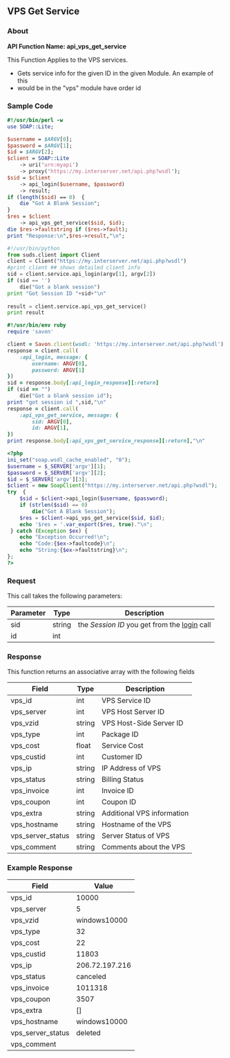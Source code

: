 
## VPS Get Service

### About

**API Function Name: api_vps_get_service**

This Function Applies to the VPS services.
* Gets service info for the given ID in the given Module.   An example of this
* would be in the "vps" module have order id


### Sample Code

```perl
#!/usr/bin/perl -w
use SOAP::Lite;

$username = $ARGV[0];
$password = $ARGV[1];
$id = $ARGV[2];
$client = SOAP::Lite
	-> uri('urn:myapi')
	-> proxy('https://my.interserver.net/api.php?wsdl');
$sid = $client
	-> api_login($username, $password)
	-> result;
if (length($sid) == 0)  {
	die "Got A Blank Session";
} 
$res = $client
	-> api_vps_get_service($sid, $id);
die $res->faultstring if ($res->fault);
print "Response:\n",$res->result,"\n";

```

```python
#!/usr/bin/python
from suds.client import Client
client = Client("https://my.interserver.net/api.php?wsdl")
#print client ## shows detailed client info
sid = client.service.api_login(argv[1], argv[2])
if (sid == '')
	die("Got a blank session")
print "Got Session ID "+sid+"\n"
  
result = client.service.api_vps_get_service()
print result

```

```ruby
#!/usr/bin/env ruby
require 'savon'

client = Savon.client(wsdl: 'https://my.interserver.net/api.php?wsdl')
response = client.call(
	:api_login, message: {
		username: ARGV[0],
		password: ARGV[1]
})
sid = response.body[:api_login_response][:return]
if (sid == "")
	die("Got a blank session id");
print "got session id ",sid,"\n"
response = client.call(
	:api_vps_get_service, message: { 
		sid: ARGV[0], 
		id: ARGV[1], 
})
print response.body[:api_vps_get_service_response][:return],"\n"

```

```php
<?php
ini_set("soap.wsdl_cache_enabled", "0");
$username = $_SERVER['argv'][1];
$password = $_SERVER['argv'][2];
$id = $_SERVER['argv'][3];
$client = new SoapClient("https://my.interserver.net/api.php?wsdl");
try  { 
	$sid = $client->api_login($username, $password);
	if (strlen($sid) == 0)
		die("Got A Blank Session");
	$res = $client->api_vps_get_service($sid, $id);
	echo '$res = '.var_export($res, true)."\n";
 } catch (Exception $ex) {
	echo "Exception Occurred!\n";
	echo "Code:{$ex->faultcode}\n";
	echo "String:{$ex->faultstring}\n";
}; 
?>
```



### Request

This call takes the following parameters:

Parameter|Type|Description
---------|----|-----------
sid|string|the *Session ID* you get from the [login](#login) call
id|int|


### Response

This function returns an associative array with the following fields

Field|Type|Description
-----|----|-----------
vps_id|int|VPS Service ID
vps_server|int|VPS Host Server ID
vps_vzid|string|VPS Host-Side Server ID
vps_type|int|Package ID
vps_cost|float|Service Cost
vps_custid|int|Customer ID
vps_ip|string|IP Address of VPS
vps_status|string|Billing Status
vps_invoice|int|Invoice ID
vps_coupon|int|Coupon ID
vps_extra|string|Additional VPS information
vps_hostname|string|Hostname of the VPS
vps_server_status|string|Server Status of VPS
vps_comment|string|Comments about the VPS


### Example Response

<table>
	<thead>
		<tr>
			<th>Field</th>
			<th>Value</th>
		</tr>
	</thead>
	<tbody>
		<tr>
			<td>vps_id</td>
			<td>10000</td>
		</tr>
		<tr>
			<td>vps_server</td>
			<td>5</td>
		</tr>
		<tr>
			<td>vps_vzid</td>
			<td>windows10000</td>
		</tr>
		<tr>
			<td>vps_type</td>
			<td>32</td>
		</tr>
		<tr>
			<td>vps_cost</td>
			<td>22</td>
		</tr>
		<tr>
			<td>vps_custid</td>
			<td>11803</td>
		</tr>
		<tr>
			<td>vps_ip</td>
			<td>206.72.197.216</td>
		</tr>
		<tr>
			<td>vps_status</td>
			<td>canceled</td>
		</tr>
		<tr>
			<td>vps_invoice</td>
			<td>1011318</td>
		</tr>
		<tr>
			<td>vps_coupon</td>
			<td>3507</td>
		</tr>
		<tr>
			<td>vps_extra</td>
			<td>[]</td>
		</tr>
		<tr>
			<td>vps_hostname</td>
			<td>windows10000</td>
		</tr>
		<tr>
			<td>vps_server_status</td>
			<td>deleted</td>
		</tr>
		<tr>
			<td>vps_comment</td>
			<td></td>
		</tr>
	</tbody>
</table>


